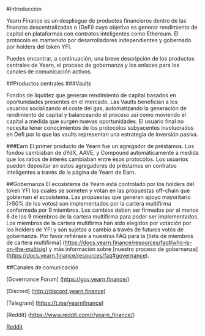 #Introducción

Yearn Finance es un despliegue de productos financieros dentro de las finanzas descentralizadas o (DeFi) cuyo objetivo es generar rendimiento de capital en plataformas con contratos inteligentes como Ethereum. El protocolo es mantenido por desarrolladores independientes y gobernado por holders del token YFI.

Puedes encontrar, a continuación, una breve descripción de los productos centrales de Yearn, el proceso de gobernanza y los enlaces para los canales de comunicación activos.

##Productos centrales
###Vaults

Fondos de liquidez que generan rendimiento de capital basados en oportunidades presentes en el mercado. Las Vaults benefician a los usuarios socializando el coste del gas, automatizando la generación de rendimiento de capital y balanceando el proceso así como moviendo el capital a medida que surgen nuevas oportunidades. El usuario final no necesita tener conocimientos de los protocolos subyacentes involucrados en Defi por lo que las vaults representan una estrategia de inversión pasiva.

###Earn
El primer producto de Yearn fue un agregador de préstamos. Los fondos cambiaban de dYdX, AAVE, y Compound automáticamente a medida que los ratios de interés cambiaban entre esos protocolos. Los usuarios pueden depositar en estos agregadores de préstamos en contratos inteligentes a través de la página de Yearn de Earn.

##Gobernanza 
El ecosistema de Yearn está controlado por los holders del token YFI los cuales se someten y votan en las propuestas off-chain que gobiernan el ecosistema. Las propuestas que generan apoyo mayoritario (>50% de los votos) son implementados por la cartera multifirma conformada por 9 miembros. Los cambios deben ser firmados por al menos 6 de los 9 miembros de la cartera multifirma para poder ser implementados. Los miembros de la cartera multifirma han sido elegidos por votación por los holders de YFI y son sujetos a cambio a través de futuros votos de gobernanza. Por favor refiérase a nuestras FAQ para la [lista de miembros de cartera multifirma] (https://docs.yearn.finance/resources/faq#who-is-on-the-multisig) y más información sobre [nuestro proceso de gobernanza] (https://docs.yearn.finance/resources/faq#governance).  

##Canales de comunicación

[Governance Forum] (https://gov.yearn.finance/)

[Discord] (http://discord.yearn.finance)

[Telegram] (https://t.me/yearnfinance)

[Reddit] (https://www.reddit.com/r/yearn_finance/)

[Reddit](https://www.reddit.com/r/yearn_finance/)
